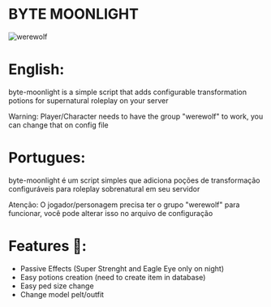 # BYTE MOONLIGHT
![werewolf](https://github.com/AvoontzTNKa/byte-moonlight/assets/113869370/3cf717ef-c5b0-4914-a48b-618805ef789e)

# English:
byte-moonlight is a simple script that adds configurable transformation potions for supernatural roleplay on your server

Warning: Player/Character needs to have the group "werewolf" to work, you can change that on config file

# Portugues: 

byte-moonlight é um script simples que adiciona poções de transformação configuráveis ​​para roleplay sobrenatural em seu servidor

Atenção: O jogador/personagem precisa ter o grupo "werewolf" para funcionar, você pode alterar isso no arquivo de configuração

# Features 🌙:

- Passive Effects (Super Strenght and Eagle Eye only on night)
- Easy potions creation (need to create item in database)
- Easy ped size change
- Change model pelt/outfit



